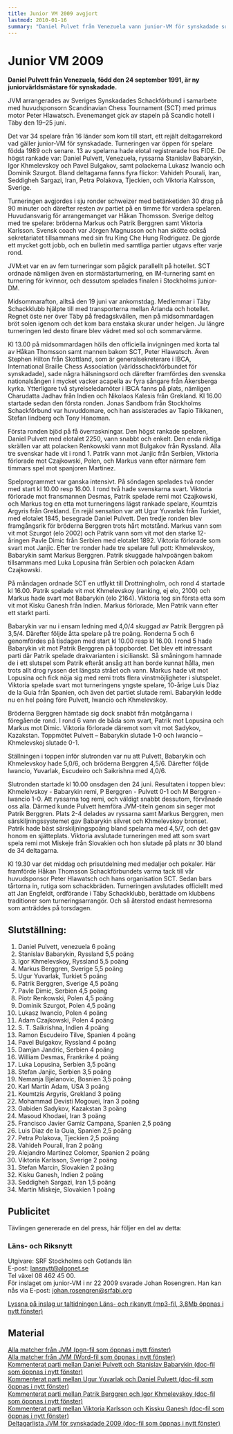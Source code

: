 ```yaml
---
title: Junior VM 2009 avgjort
lastmod: 2010-01-16
summary: "Daniel Pulvet från Venezuela vann junior-VM för synskadade som spelades på Scandic hotell i Täby den 20-24 juni. Bäste svensk blev Markus Berggren på fjärde plats. \n JVM 2009 i Sverige, information från tävlingen och material ."
---
```


[]()

Junior VM 2009
==========

**Daniel Pulvett från Venezuela, född den 24 september 1991, är ny juniorvärldsmästare för synskadade.** 

JVM arrangerades av Sveriges Synskadades Schackförbund i samarbete med huvudsponsorn Scandinavian Chess Tournament (SCT) med primus motor Peter Hlawatsch. Evenemanget gick av stapeln på Scandic hotell i Täby den 19–25 juni.

Det var 34 spelare från 16 länder som kom till start, ett rejält deltagarrekord vad gäller junior-VM för synskadade. Turneringen var öppen för spelare födda 1989 och senare. 13 av spelarna hade elotal registrerade hos FIDE. De högst rankade var: Daniel Pulvett, Venezuela, ryssarna Stanislav Babarykin, Igor Khmelevskoy och Pavel Bulgakov, samt polackerna Lukasz Iwancio och Dominik Szurgot. Bland deltagarna fanns fyra flickor: Vahideh Pourali, Iran, Seddigheh Sargazi, Iran, Petra Polakova, Tjeckien, och Viktoria Kalrsson, Sverige.

Turneringen avgjordes i sju ronder schweizer med betänketiden 30 drag på 90 minuter och därefter resten av partiet på en timme för vardera spelaren. Huvudansvarig för arrangemanget var Håkan Thomsson. Sverige deltog med tre spelare: bröderna Markus och Patrik Berggren samt Viktoria Karlsson. Svensk coach var Jörgen Magnusson och han skötte också sekretariatet tillsammans med sin fru King Che Hung Rodriguez. De gjorde ett mycket gott jobb, och en bulletin med samtliga partier utgavs efter varje rond.

JVM:et var en av fem turneringar som pågick parallellt på hotellet. SCT ordnade nämligen även en stormästarturnering, en IM-turnering samt en turnering för kvinnor, och dessutom spelades finalen i Stockholms junior-DM.

Midsommarafton, alltså den 19 juni var ankomstdag. Medlemmar i Täby Schackklubb hjälpte till med transporterna mellan Arlanda och hotellet. Regnet öste ner över Täby på fredagskvällen, men på midsommardagen bröt solen igenom och det kom bara enstaka skurar under helgen. Ju längre turneringen led desto finare blev vädret med sol och sommarvärme.

Kl 13.00 på midsommardagen hölls den officiella invigningen med korta tal av Håkan Thomsson samt mannen bakom SCT, Peter Hlawatsch. Även Stephen Hilton från Skottland, som är generalsekreterare i IBCA, International Braille Chess Association (världsschackförbundet för synskadade), sade några hälsningsord och därefter framfördes den svenska nationalsången i mycket vacker acapella av fyra sångare från Åkersberga kyrka. Ytterligare två styrelseledamöter i IBCA fanns på plats, nämligen Charudatta Jadhav från Indien och Nikolaos Kalesis från Grekland. Kl 16.00 startade sedan den första ronden. Jonas Sandbom från Stockholms Schackförbund var huvuddomare, och han assisterades av Tapio Tikkanen, Stefan lindberg och Tony Hanoman.

Första ronden bjöd på få överraskningar. Den högst rankade spelaren, Daniel Pulvett med elotalet 2250, vann snabbt och enkelt. Den enda riktiga skrällen var att polacken Renkowski vann mot Bulgakov från Ryssland. Alla tre svenskar hade vit i rond 1. Patrik vann mot Janjic från Serbien, Viktoria förlorade mot Czajkowski, Polen, och Markus vann efter närmare fem timmars spel mot spanjoren Martinez.

Spelprogrammet var ganska intensivt. På söndagen spelades två ronder med start kl 10.00 resp 16.00. I rond två hade svenskarna svart. Viktoria förlorade mot fransmannen Desmas, Patrik spelade remi mot Czajkowski, och Markus tog en etta mot turneringens lägst rankade spelare, Koumtzis Argyris från Grekland. En rejäl sensation var att Ugur Yuvarlak från Turkiet, med elotalet 1845, besegrade Daniel Pulvett. Den tredje ronden blev framgångsrik för bröderna Berggren trots hårt motstånd. Markus vann som vit mot Szurgot (elo 2002) och Patrik vann som vit mot den starke 12-åringen Pavle Dimic från Serbien med elotalet 1892. Viktoria förlorade som svart mot Janjic. Efter tre ronder hade tre spelare full pott: Khmelevskoy, Babarykin samt Markus Berggren. Patrik skuggade halvpoängen bakom tillsammans med Luka Lopusina från Serbien och polacken Adam Czajkowski.

På måndagen ordnade SCT en utflykt till Drottningholm, och rond 4 startade kl 16.00. Patrik spelade vit mot Khmelevskoy (ranking, ej elo, 2100) och Markus hade svart mot Babarykin (elo 2164). Viktoria tog sin första etta som vit mot Kisku Ganesh från Indien. Markus förlorade, Men Patrik vann efter ett starkt parti.

Babarykin var nu i ensam ledning med 4,0/4 skuggad av Patrik Berggren på 3,5/4. Därefter följde åtta spelare på tre poäng. Ronderna 5 och 6 genomfördes på tisdagen med start kl 10.00 resp kl 16.00. I rond 5 hade Babarykin vit mot Patrik Berggren på toppbordet. Det blev ett intressant parti där Patrik spelade drakvarianten i sicilianskt. Så småningom hamnade de i ett slutspel som Patrik efteråt ansåg att han borde kunnat hålla, men trots allt drog ryssen det längsta strået och vann. Markus hade vit mot Lopusina och fick nöja sig med remi trots flera vinstmöjligheter i slutspelet. Viktoria spelade svart mot turneringens yngste spelare, 10-årige Luis Diaz de la Guia från Spanien, och även det partiet slutade remi. Babarykin ledde nu en hel poäng före Pulvett, Iwancio och Khmelevskoy.

Bröderna Berggren hämtade sig dock snabbt från motgångarna i föregående rond. I rond 6 vann de båda som svart, Patrik mot Lopusina och Markus mot Dimic. Viktoria förlorade däremot som vit mot Sadykov, Kazakstan. Toppmötet Pulvett – Babarykin slutade 1-0 och Iwancio – Khmelevskoj slutade 0-1.

Ställningen i toppen inför slutronden var nu att Pulvett, Babarykin och Khmelevskoy hade 5,0/6, och bröderna Berggren 4,5/6. Därefter följde Iwancio, Yuvarlak, Escudeiro och Saikrishna med 4,0/6.

Slutronden startade kl 10.00 onsdagen den 24 juni. Resultaten i toppen blev: Khmelelvskoy - Babarykin remi, P Berggren - Pulvett 0-1 och M Berggren - Iwancio 1-0. Att ryssarna tog remi, och väldigt snabbt dessutom, förvånade oss alla. Därmed kunde Pulvett hemföra JVM-titeln genom sin seger mot Patrik Berggren. Plats 2-4 delades av ryssarna samt Markus Berggren, men särskiljningssystemet gav Babarykin silvret och Khmelevskoy bronset. Patrik hade bäst särskiljningspoäng bland spelarna med 4,5/7, och det gav honom en sjätteplats. Viktoria avslutade turneringen med att som svart spela remi mot Miskeje från Slovakien och hon slutade på plats nr 30 bland de 34 deltagarna.

Kl 19.30 var det middag och prisutdelning med medaljer och pokaler. Här framförde Håkan Thomsson Schackförbundets varma tack till vår huvudsponsor Peter Hlawatsch och hans organisation SCT. Sedan bars tårtorna in, rutiga som schackbräden. Turneringen avslutades officiellt med att Jan Engfeldt, ordförande i Täby Schackklubb, berättade om klubbens traditioner som turneringsarrangör. Och så återstod endast hemresorna som anträddes på torsdagen.

Slutställning:
----------

1. Daniel Pulvett, venezuela 6 poäng
2. Stanislav Babarykin, Ryssland 5,5 poäng
3. Igor Khmelevskoy, Ryssland 5,5 poäng
4. Markus Berggren, Sverige 5,5 poäng
5. Ugur Yuvarlak, Turkiet 5 poäng
6. Patrik Berggren, Sverige 4,5 poäng
7. Pavle Dimic, Serbien 4,5 poäng
8. Piotr Renkowski, Polen 4,5 poäng
9. Dominik Szurgot, Polen 4,5 poäng
10. Lukasz Iwancio, Polen 4 poäng
11. Adam Czajkowski, Polen 4 poäng
12. S. T. Saikrishna, Indien 4 poäng
13. Ramon Escudeiro Tilve, Spanien 4 poäng
14. Pavel Bulgakov, Ryssland 4 poäng
15. Damjan Jandric, Serbien 4 poäng
16. William Desmas, Frankrike 4 poäng
17. Luka Lopusina, Serbien 3,5 poäng
18. Stefan Janjic, Serbien 3,5 poäng
19. Nemanja Bjelanovic, Bosnien 3,5 poäng
20. Karl Martin Adam, USA 3 poäng
21. Koumtzis Argyris, Grekland 3 poäng
22. Mohammad Devisti Mogouei, Iran 3 poäng
23. Gabiden Sadykov, Kazakstan 3 poäng
24. Masoud Khodaei, Iran 3 poäng
25. Francisco Javier Gamiz Campana, Spanien 2,5 poäng
26. Luis Diaz de la Guia, Spanien 2,5 poäng
27. Petra Polakova, Tjeckien 2,5 poäng
28. Vahideh Pourali, Iran 2 poäng
29. Alejandro Martinez Colomer, Spanien 2 poäng
30. Viktoria Karlsson, Sverige 2 poäng
31. Stefan Marcin, Slovakien 2 poäng
32. Kisku Ganesh, Indien 2 poäng
33. Seddigheh Sargazi, Iran 1,5 poäng
34. Martin Miskeje, Slovakien 1 poäng

Publicitet
----------

Tävlingen genererade en del press, här följer en del av detta:

### Läns- och Riksnytt ###

Utgivare: SRF Stockholms och Gotlands län  
E-post: [lansnytt@algonet.se](mailto:lansnytt@algonet.se)   
Tel växel 08 462 45 00.  
För inslaget om junior-VM i nr 22 2009 svarade Johan Rosengren. Han kan nås via E-post: [johan.rosengren@srfabi.org](mailto:johan.rosengren@srfabi.org)

[Lyssna på inslag ur taltidningen Läns- och riksnytt (mp3-fil, 3,8Mb öppnas i nytt fönster)](/juniorvm_i_lor_22.mp3)

Material
----------

[Alla matcher från JVM (pgn-fil som öppnas i nytt fönster)](/blind_junior_world_championship_2009.pgn)  
[Alla matcher från JVM (Word-fil som öppnas i nytt fönster)](/blind_junior_world_championship_2009.doc)  
[Kommenterat parti mellan Daniel Pulvett och Stanislav Babarykin (doc-fil som öppnas i nytt fönster)](/pulvett___babarykin.doc)  
[Kommenterat parti mellan Ugur Yuvarlak och Daniel Pulvett (doc-fil som öppnas i nytt fönster)](/yuvarlak___pulvett_svenska.doc)  
[Kommenterat parti mellan Patrik Berggren och Igor Khmelevskoy (doc-fil som öppnas i nytt fönster)](/p_berggren___khmelevskoy.doc)  
[Kommenterat parti mellan Viktoria Karlsson och Kissku Ganesh (doc-fil som öppnas i nytt fönster)](/viktoria_karlsson___kissku_ganesh.doc)  
[Deltagarlista JVM för synskadade 2009 (doc-fil som öppnas i nytt fönster)](/jvm_deltagarlista.doc)